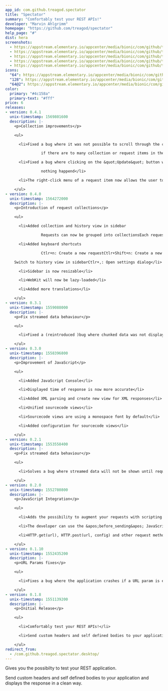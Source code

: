 ```yaml
---
app_id: com.github.treagod.spectator
title: "Spectator"
summary: "Comfortably test your REST APIs!"
developer: "Marvin Ahlgrimm"
homepage: "https://github.com/treagod/spectator"
help_page: "#"
dist: hera
screenshots:
  - https://appstream.elementary.io/appcenter/media/bionic/com/github/treagod.spectator/27C0BA4C09FE0830052D63C13CF33492/screenshots/image-1_orig.png
  - https://appstream.elementary.io/appcenter/media/bionic/com/github/treagod.spectator/27C0BA4C09FE0830052D63C13CF33492/screenshots/image-2_orig.png
  - https://appstream.elementary.io/appcenter/media/bionic/com/github/treagod.spectator/27C0BA4C09FE0830052D63C13CF33492/screenshots/image-3_orig.png
  - https://appstream.elementary.io/appcenter/media/bionic/com/github/treagod.spectator/27C0BA4C09FE0830052D63C13CF33492/screenshots/image-4_orig.png
  - https://appstream.elementary.io/appcenter/media/bionic/com/github/treagod.spectator/27C0BA4C09FE0830052D63C13CF33492/screenshots/image-5_orig.png
icons:
  "64": https://appstream.elementary.io/appcenter/media/bionic/com/github/treagod.spectator/27C0BA4C09FE0830052D63C13CF33492/icons/64x64/com.github.treagod.spectator_com.github.treagod.spectator.png
  "128": https://appstream.elementary.io/appcenter/media/bionic/com/github/treagod.spectator/27C0BA4C09FE0830052D63C13CF33492/icons/128x128/com.github.treagod.spectator_com.github.treagod.spectator.png
  "64@2": https://appstream.elementary.io/appcenter/media/bionic/com/github/treagod.spectator/27C0BA4C09FE0830052D63C13CF33492/icons/64x64@2/com.github.treagod.spectator_com.github.treagod.spectator.png
color:
  primary: "#4c158a"
  primary-text: "#fff"
price: 6
releases:
- version: 0.4.1
  unix-timestamp: 1569801600
  description: |-
    <p>Collection improvements</p>

    <ul>

      <li>Fixed a bug where it was not possible to scroll through the collections

                if there are to many collection or request items in the collection-sidebar</li>

      <li>Fixed a bug where clicking on the &quot;Update&quot; button when editing a collection

                nothing happend</li>

      <li>The right-click menu of a request item now allows the user to clone a request</li>

    </ul>
- version: 0.4.0
  unix-timestamp: 1564272000
  description: |-
    <p>Introduction of request collections</p>

    <ul>

      <li>Added collection and history view in sidebar

                Requests can now be grouped into collectionsEach request will be saved in a seperate history</li>

      <li>Added keyboard shortcuts

                Ctlr+n: Create a new requestCtlr+Shift+n: Create a new collectionCtlr+l: Switch to collection view in sidebarCtlr+h:

    Switch to history view in sidebarCtlr+,: Open settings dialog</li>

      <li>Sidebar is now resizable</li>

      <li>WebKit will now be lazy-loaded</li>

      <li>Added more translations</li>

    </ul>
- version: 0.3.1
  unix-timestamp: 1559088000
  description: |-
    <p>Fix streamed data behaviour</p>

    <ul>

      <li>Fixed a (reintroduced )bug where chunked data was not displayed</li>

    </ul>
- version: 0.3.0
  unix-timestamp: 1558396800
  description: |-
    <p>Improvement of JavaScript</p>

    <ul>

      <li>Added JavaScript Console</li>

      <li>Displayed time of response is now more accurate</li>

      <li>Added XML parsing and create new view for XML responses</li>

      <li>Unified sourcecode views</li>

      <li>Sourcecode views are using a monospace font by default</li>

      <li>Added configuration for sourcecode views</li>

    </ul>
- version: 0.2.1
  unix-timestamp: 1553558400
  description: |-
    <p>Fix streamed data behaviour</p>

    <ul>

      <li>Solves a bug where streamed data will not be shown until request finished (which might be never)</li>

    </ul>
- version: 0.2.0
  unix-timestamp: 1552780800
  description: |-
    <p>JavaScript Integration</p>

    <ul>

      <li>Adds the possibility to augment your requests with scripting.</li>

      <li>The developer can use the &apos;before_sending&apos; JavaScript function to augment the request.</li>

      <li>HTTP.get(url), HTTP.post(url, config) and other request methods are available from script</li>

    </ul>
- version: 0.1.10
  unix-timestamp: 1552435200
  description: |-
    <p>URL Params fixes</p>

    <ul>

      <li>Fixes a bug where the application crashes if a URL param is entered from key-value view without a URL</li>

    </ul>
- version: 0.1.8
  unix-timestamp: 1551139200
  description: |-
    <p>Initial Release</p>

    <ul>

      <li>Comfortably test your REST APIs!</li>

      <li>Send custom headers and self defined bodies to your application and displays the response in a clean way.</li>

    </ul>
redirect_from:
  - /com.github.treagod.spectator.desktop/
---
```


<p>Gives you the possibilty to test your REST application.</p>
<p>Send custom headers and self defined bodies to your application and
      displays the response in a clean way.</p>